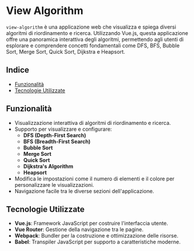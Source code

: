 # View Algorithm

`view-algorithm` è una applicazione web che visualizza e spiega diversi algoritmi di riordinamento e ricerca.
Utilizzando Vue.js, questa applicazione offre una panoramica interattiva degli algoritmi, permettendo agli utenti di esplorare e comprendere concetti fondamentali come DFS, BFS, Bubble Sort, Merge Sort, Quick Sort, Dijkstra e Heapsort.

## Indice

- [Funzionalità](#funzionalità)
- [Tecnologie Utilizzate](#tecnologie-utilizzate)

## Funzionalità

- Visualizzazione interattiva di algoritmi di riordinamento e ricerca.
- Supporto per visualizzare e configurare:
  - **DFS (Depth-First Search)**
  - **BFS (Breadth-First Search)**
  - **Bubble Sort**
  - **Merge Sort**
  - **Quick Sort**
  - **Dijkstra's Algorithm**
  - **Heapsort**
- Modifica le impostazioni come il numero di elementi e il colore per personalizzare le visualizzazioni.
- Navigazione facile tra le diverse sezioni dell'applicazione.

## Tecnologie Utilizzate

- **Vue.js**: Framework JavaScript per costruire l'interfaccia utente.
- **Vue Router**: Gestione della navigazione tra le pagine.
- **Webpack**: Bundler per la costruzione e ottimizzazione delle risorse.
- **Babel**: Transpiler JavaScript per supporto a caratteristiche moderne.


